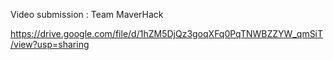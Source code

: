 Video submission : Team MaverHack

https://drive.google.com/file/d/1hZM5DjQz3goqXFq0PqTNWBZZYW_qmSiT/view?usp=sharing
